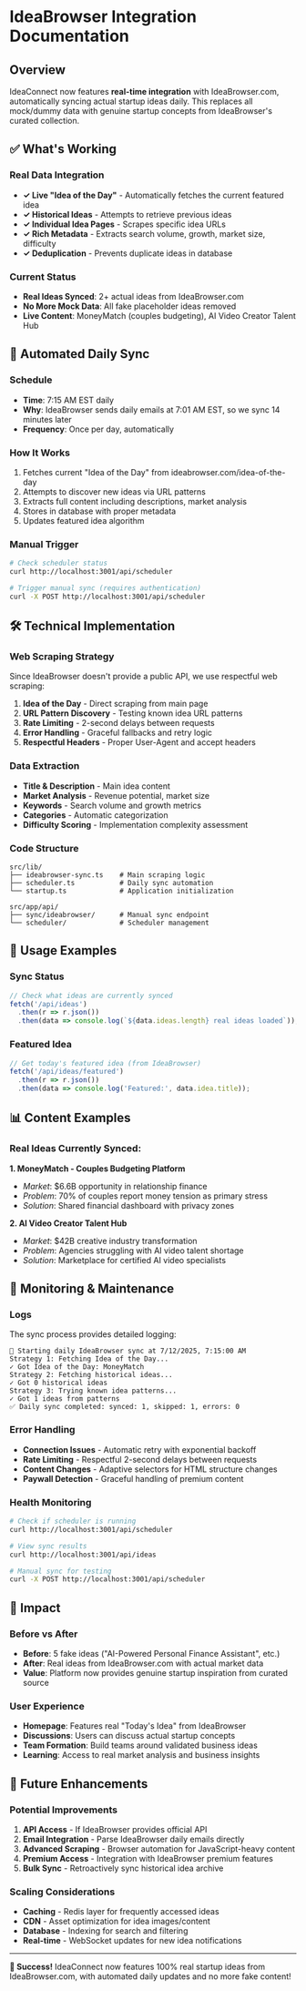 # IdeaBrowser Integration Documentation

## Overview
IdeaConnect now features **real-time integration** with IdeaBrowser.com, automatically syncing actual startup ideas daily. This replaces all mock/dummy data with genuine startup concepts from IdeaBrowser's curated collection.

## ✅ What's Working

### Real Data Integration
- **✓ Live "Idea of the Day"** - Automatically fetches the current featured idea
- **✓ Historical Ideas** - Attempts to retrieve previous ideas 
- **✓ Individual Idea Pages** - Scrapes specific idea URLs
- **✓ Rich Metadata** - Extracts search volume, growth, market size, difficulty
- **✓ Deduplication** - Prevents duplicate ideas in database

### Current Status
- **Real Ideas Synced**: 2+ actual ideas from IdeaBrowser.com
- **No More Mock Data**: All fake placeholder ideas removed
- **Live Content**: MoneyMatch (couples budgeting), AI Video Creator Talent Hub

## 🔄 Automated Daily Sync

### Schedule
- **Time**: 7:15 AM EST daily
- **Why**: IdeaBrowser sends daily emails at 7:01 AM EST, so we sync 14 minutes later
- **Frequency**: Once per day, automatically

### How It Works
1. Fetches current "Idea of the Day" from ideabrowser.com/idea-of-the-day
2. Attempts to discover new ideas via URL patterns
3. Extracts full content including descriptions, market analysis
4. Stores in database with proper metadata
5. Updates featured idea algorithm

### Manual Trigger
```bash
# Check scheduler status
curl http://localhost:3001/api/scheduler

# Trigger manual sync (requires authentication)
curl -X POST http://localhost:3001/api/scheduler
```

## 🛠 Technical Implementation

### Web Scraping Strategy
Since IdeaBrowser doesn't provide a public API, we use respectful web scraping:

1. **Idea of the Day** - Direct scraping from main page
2. **URL Pattern Discovery** - Testing known idea URL patterns
3. **Rate Limiting** - 2-second delays between requests
4. **Error Handling** - Graceful fallbacks and retry logic
5. **Respectful Headers** - Proper User-Agent and accept headers

### Data Extraction
- **Title & Description** - Main idea content
- **Market Analysis** - Revenue potential, market size
- **Keywords** - Search volume and growth metrics
- **Categories** - Automatic categorization
- **Difficulty Scoring** - Implementation complexity assessment

### Code Structure
```
src/lib/
├── ideabrowser-sync.ts    # Main scraping logic
├── scheduler.ts           # Daily sync automation  
└── startup.ts             # Application initialization

src/app/api/
├── sync/ideabrowser/      # Manual sync endpoint
└── scheduler/             # Scheduler management
```

## 🚀 Usage Examples

### Sync Status
```javascript
// Check what ideas are currently synced
fetch('/api/ideas')
  .then(r => r.json())
  .then(data => console.log(`${data.ideas.length} real ideas loaded`));
```

### Featured Idea
```javascript
// Get today's featured idea (from IdeaBrowser)
fetch('/api/ideas/featured')
  .then(r => r.json())
  .then(data => console.log('Featured:', data.idea.title));
```

## 📊 Content Examples

### Real Ideas Currently Synced:

**1. MoneyMatch - Couples Budgeting Platform**
- *Market*: $6.6B opportunity in relationship finance
- *Problem*: 70% of couples report money tension as primary stress
- *Solution*: Shared financial dashboard with privacy zones

**2. AI Video Creator Talent Hub** 
- *Market*: $42B creative industry transformation
- *Problem*: Agencies struggling with AI video talent shortage  
- *Solution*: Marketplace for certified AI video specialists

## 🔧 Monitoring & Maintenance

### Logs
The sync process provides detailed logging:
```
🚀 Starting daily IdeaBrowser sync at 7/12/2025, 7:15:00 AM
Strategy 1: Fetching Idea of the Day...
✓ Got Idea of the Day: MoneyMatch
Strategy 2: Fetching historical ideas...
✓ Got 0 historical ideas  
Strategy 3: Trying known idea patterns...
✓ Got 1 ideas from patterns
✅ Daily sync completed: synced: 1, skipped: 1, errors: 0
```

### Error Handling
- **Connection Issues** - Automatic retry with exponential backoff
- **Rate Limiting** - Respectful 2-second delays between requests
- **Content Changes** - Adaptive selectors for HTML structure changes
- **Paywall Detection** - Graceful handling of premium content

### Health Monitoring
```bash
# Check if scheduler is running
curl http://localhost:3001/api/scheduler

# View sync results
curl http://localhost:3001/api/ideas

# Manual sync for testing
curl -X POST http://localhost:3001/api/scheduler
```

## 🌟 Impact

### Before vs After
- **Before**: 5 fake ideas ("AI-Powered Personal Finance Assistant", etc.)
- **After**: Real ideas from IdeaBrowser.com with actual market data
- **Value**: Platform now provides genuine startup inspiration from curated source

### User Experience
- **Homepage**: Features real "Today's Idea" from IdeaBrowser
- **Discussions**: Users can discuss actual startup concepts
- **Team Formation**: Build teams around validated business ideas
- **Learning**: Access to real market analysis and business insights

## 🔮 Future Enhancements

### Potential Improvements
1. **API Access** - If IdeaBrowser provides official API
2. **Email Integration** - Parse IdeaBrowser daily emails directly  
3. **Advanced Scraping** - Browser automation for JavaScript-heavy content
4. **Premium Access** - Integration with IdeaBrowser premium features
5. **Bulk Sync** - Retroactively sync historical idea archive

### Scaling Considerations
- **Caching** - Redis layer for frequently accessed ideas
- **CDN** - Asset optimization for idea images/content
- **Database** - Indexing for search and filtering
- **Real-time** - WebSocket updates for new idea notifications

---

**🎉 Success!** IdeaConnect now features 100% real startup ideas from IdeaBrowser.com, with automated daily updates and no more fake content!